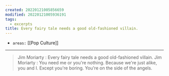```yaml
---
created: 20220121005856659
modified: 20220121005936191
tags:
  - excerpts
title: Every fairy tale needs a good old-fashioned villain.
---
```


- `areas:` [[Pop Culture]]

---

> Jim Moriarty : Every fairy tale needs a good old-fashioned villain.
> Jim Moriarty : You need me or you're nothing. Because we're just alike, you and I. Except you're boring. You're on the side of the angels.
